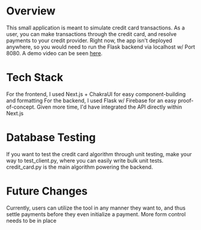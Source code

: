 # Overview
This small application is meant to simulate credit card transactions. As a user, you can make transactions through the credit card, and resolve payments to your credit provider. Right now, the app isn't deployed anywhere, so you would need to run the Flask backend via localhost w/ Port 8080. A demo video can be seen [here](https://youtu.be/9Ti98LRNm-4).

# Tech Stack
For the frontend, I used Next.js + ChakraUI for easy component-building and formatting
For the backend, I used Flask w/ Firebase for an easy proof-of-concept. Given more time, I'd have integrated the API directly within Next.js

# Database Testing
If you want to test the credit card algorithm through unit testing, make your way to test_client.py, where you can easily write bulk unit tests. credit_card.py is the main algorithm powering the backend.

# Future Changes
Currently, users can utilize the tool in any manner they want to, and thus settle payments before they even initialize a payment. More form control needs to be in place
